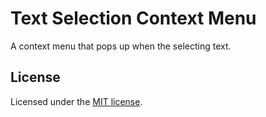 # Text Selection Context Menu

A context menu that pops up when the selecting text.

## License

Licensed under the [MIT license](http://www.opensource.org/licenses/mit-license.php).
